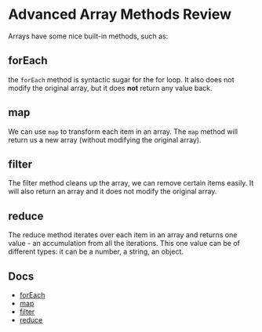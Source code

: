 # Advanced Array Methods Review

Arrays have some nice built-in methods, such as:

## forEach

the `forEach` method is syntactic sugar for the for loop. It also does not modify the original array, but it does **not** return any value back.

## map

We can use `map` to transform each item in an array. The `map` method will return us a new array (without modifying the original array).

## filter

The filter method cleans up the array, we can remove certain items easily. It will also return an array and it does not modify the original array.

## reduce

The reduce method iterates over each item in an array and returns one value - an accumulation from all the iterations. This one value can be of different types: it can be a number, a string, an object.

## Docs

- [forEach](https://developer.mozilla.org/en-US/docs/Web/JavaScript/Reference/Global_Objects/Array/forEach)
- [map](https://developer.mozilla.org/en-US/docs/Web/JavaScript/Reference/Global_Objects/Array/map)
- [filter](https://developer.mozilla.org/en-US/docs/Web/JavaScript/Reference/Global_Objects/Array/filter)
- [reduce](https://developer.mozilla.org/en-US/docs/Web/JavaScript/Reference/Global_Objects/Array/Reduce)
